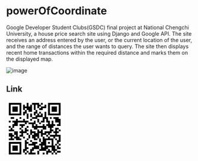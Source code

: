 # powerOfCoordinate

Google Developer Student Clubs(GSDC) final project at National Chengchi University, a house price search site using Django and Google API. 
The site receives an address entered by the user, or the current location of the user, and the range of distances the user wants to query. 
The site then displays recent home transactions within the required distance and marks them on the displayed map.

![image](https://user-images.githubusercontent.com/87135678/154725827-67ec0638-9298-4ddc-8fdb-5efd834714de.png)

## Link

<img src='https://github.com/mamao000/House-price-inquiry-website/blob/master/qrcode_59071792_89c37a1d6d0661a303d2dda9c1938ecf.png' align='left' width='30%'>



